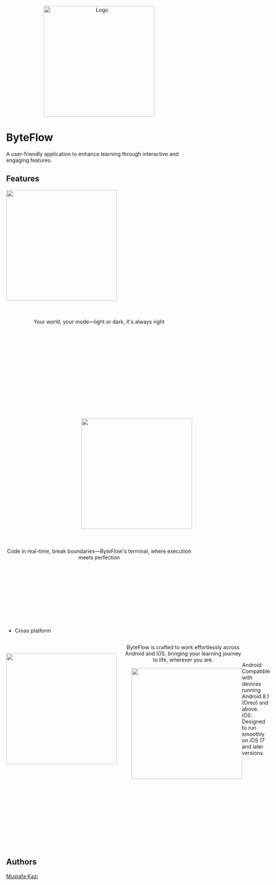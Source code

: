 
<p align="center">
  <img src="https://github.com/user-attachments/assets/216ae40d-04cb-4e56-b87e-52fd9fb9bc12" alt="Logo" width="300">
</p>


# ByteFlow

A user-friendly application to enhance learning through interactive and engaging features.  



## Features



<div style="text-align: center; margin-bottom: 50px;">
  <img align="left" height="300" src="https://github.com/user-attachments/assets/a9f73f4c-fff2-4fe6-96e8-60dd3365e938" style="margin-right: 20px;"><br style="clear: both;">
<br style="clear: both;">
<br style="clear: both;">
  
   Your world, your mode—light or dark, it's always right
  </p>
</div>
<br style="clear: both;">
<br style="clear: both;">
<br style="clear: both;"><br style="clear: both;">
<br style="clear: both;">
<br style="clear: both;"><br style="clear: both;">
<br style="clear: both;">
<br style="clear: both;">
<div style="text-align: center; margin-top: 50px;">
  <img align="right" height="300" src="https://github.com/user-attachments/assets/25d0367a-f7f6-4487-b233-9ac5e6dc7475" style="margin-left: 20px;">
  <p style="clear: both; margin-top: 20px;"><br style="clear: both;">
<br style="clear: both;">
<br style="clear: both;">
    Code in real-time, break boundaries—ByteFlow's terminal, where execution meets perfection
  </p>
</div>

<br style="clear: both;">
<br style="clear: both;">
<br style="clear: both;">
<br style="clear: both;">
<br style="clear: both;">
<br style="clear: both;">
<br style="clear: both;">
<br style="clear: both;">
<br style="clear: both;">



- Cross platform


 
<div style="display: flex; align-items: center; justify-content: space-between; margin-bottom: 30px;">
  <img align="left" height="300" src="https://github.com/user-attachments/assets/13226f4a-43fb-468d-b9c3-de5ce72320e1" style="margin-right: 20px;">
  
  <div style="text-align: center; max-width: 400px; margin: 0 auto;">
    <p>
      ByteFlow is crafted to work effortlessly across Android and iOS, bringing your learning journey to life, wherever you are.
    </p>
    
  
  <img align="right" height="300" src="https://github.com/user-attachments/assets/28f015b5-0cb8-4b23-9164-2b917faecc50" style="margin-left: 20px;">
</div><p>
      Android: Compatible with devices running Android 8.1 (Oreo) and above.<br>
      iOS: Designed to run smoothly on iOS 17 and later versions.
    </p>
  </div>

<br style="clear: both;">
<br style="clear: both;">
<br style="clear: both;">
<br style="clear: both;">
<br style="clear: both;">
<br style="clear: both;">
<br style="clear: both;">
<br style="clear: both;">
<br style="clear: both;">


## Authors
[Mustafa Kazı](https://www.linkedin.com/in/musoftware)


